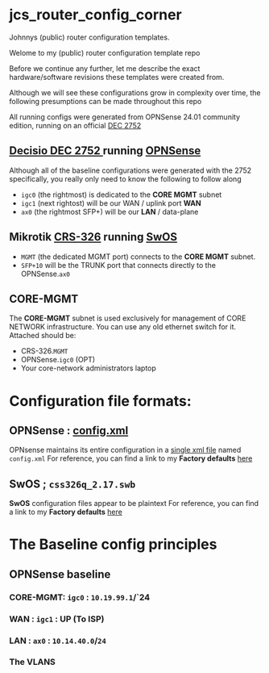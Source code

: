 # jcs_router_config_corner
Johnnys (public) router configuration templates.

Welome to my (public) router configuration template repo

Before we continue any further, let me describe the exact hardware/software revisions these templates were created from.

Although we will see these configurations grow in complexity over time, the following presumptions can be made throughout this repo

All running configs were generated from OPNSense 24.01 community edition, running on an official [DEC 2752](https://shop.opnsense.com/product/dec2752-opnsense-rack-security-appliance/)


## [Decisio DEC 2752 ](https://shop.opnsense.com/product/dec2752-opnsense-rack-security-appliance/) running [OPNSense](https://docs.opnsense.org/releases/CE_24.7.html#october-23-2024)

Although all of the baseline configurations were generated with the 2752 specifically, you really only need to know the following to follow along

* `igc0` (the rightmost) is dedicated to the **CORE MGMT** subnet
* `igc1` (next rightost) will be our WAN / uplink port **WAN**
* `ax0`  (the rightmost SFP+) will be our **LAN** / data-plane


## Mikrotik [CRS-326](https://mikrotik.com/product/CRS326-24G-2SplusRM) running [SwOS](https://help.mikrotik.com/docs/spaces/SWOS/pages/328415/SwOS)

* `MGMT` (the dedicated MGMT port) connects to the **CORE MGMT** subnet.
* `SFP+10` will be the TRUNK port that connects directly to the OPNSense.`ax0`

## CORE-MGMT
The **CORE-MGMT** subnet is used exclusively for management of CORE NETWORK infrastructure. You can use any old ethernet switch for it. Attached should be:
* CRS-326.`MGMT` 
* OPNSense.`igc0` (OPT)
* Your core-network administrators laptop


# Configuration file formats:
## OPNSense : [config.xml](https://github.com/mihakralj/opnsense-cli)
OPNsense maintains its entire configuration in a [single xml file](https://forum.opnsense.org/index.php?topic=18193.0) named `config.xml` 
For reference, you can find a link to my __Factory defaults__ [here](configs/OPNSense-config-factory.xml)



## SwOS ; `css326q_2.17.swb`
**SwOS** configuration files appear to be plaintext
For reference, you can find a link to my __Factory defaults__ [here](configs/CSS326Q-config-factory.txt)

# The Baseline config principles

## OPNSense baseline
### CORE-MGMT: `igc0` : `10.19.99.1`/`24
### WAN      : `igc1` :  UP (To ISP)
### LAN      : `ax0`  : `10.14.40.0`/`24`

### The VLANS

